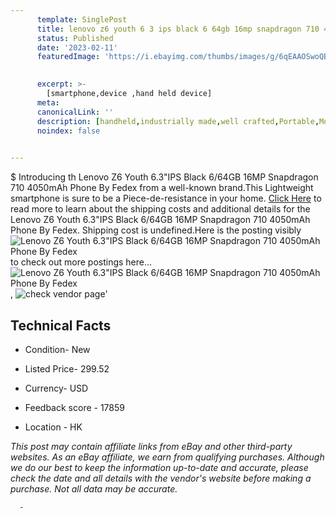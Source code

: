 ```yaml
---
      template: SinglePost
      title: lenovo z6 youth 6 3 ips black 6 64gb 16mp snapdragon 710 4050mah phone by fedex
      status: Published
      date: '2023-02-11'
      featuredImage: 'https://i.ebayimg.com/thumbs/images/g/6qEAAOSwoQBiF01D/s-l225.jpg'
       

      excerpt: >-
        [smartphone,device ,hand held device]
      meta:
      canonicalLink: ''
      description: [handheld,industrially made,well crafted,Portable,Mobile,Compact,Convenient,Lightweight,Maneuverable,Man-portable,Miniature,Carriable,Hand-held,Light,Holdable,Transportable,Mobile device,Pocket-sized,On-the-go,Wireless,Cordless,Compact size,Convenient size, smartphone,device ,hand held device]
      noindex: false
      

---
```

$
      Introducing th Lenovo Z6 Youth 6.3"IPS Black 6/64GB 16MP Snapdragon 710 4050mAh Phone By Fedex from a well-known brand.This Lightweight smartphone is sure to be a Piece-de-resistance in your home. [Click Here](https://www.ebay.com/itm/325068649304?hash=item4baf99f358%3Ag%3A6qEAAOSwoQBiF01D&mkevt=1&mkcid=1&mkrid=711-53200-19255-0&campid=%253CePNCampaignId%253E&customid=%253CreferenceId%253E&toolid=10049) to read more to learn about the shipping costs and additional details for the Lenovo Z6 Youth 6.3"IPS Black 6/64GB 16MP Snapdragon 710 4050mAh Phone By Fedex. Shipping cost is undefined.Here is the posting visibly ![Lenovo Z6 Youth 6.3"IPS Black 6/64GB 16MP Snapdragon 710 4050mAh Phone By Fedex](https://i.ebayimg.com/thumbs/images/g/6qEAAOSwoQBiF01D/s-l225.jpg) to check out more postings here... ![Lenovo Z6 Youth 6.3"IPS Black 6/64GB 16MP Snapdragon 710 4050mAh Phone By Fedex](https://i.ebayimg.com/images/g/6qEAAOSwoQBiF01D/s-l960.jpg), ![check vendor page]()'

      

 ## Technical Facts 



     
      

 - Condition- New 


      

 - Listed Price- 299.52 


      

 - Currency- USD 


      

 - Feedback score - 17859 


      

 - Location - HK 


      
      

 *_This post may contain affiliate links from eBay and other third-party websites. As an eBay affiliate, we earn from qualifying purchases. Although we do our best to keep the information up-to-date and accurate, please check the date and all details with the vendor's website before making a purchase. Not all data may be accurate._*




      -
